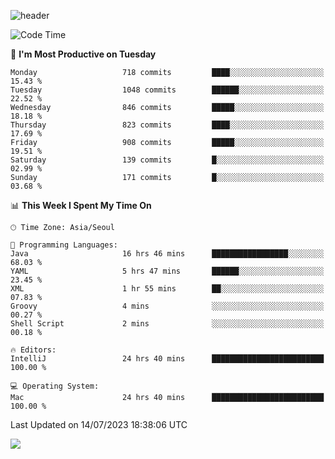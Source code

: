 ![header](https://capsule-render.vercel.app/api?type=Egg&color=timeAuto&height=300&section=header&text=PoPo&fontSize=90&animation=fadeIn)

  <!--START_SECTION:waka-->
![Code Time](http://img.shields.io/badge/Code%20Time-1%2C024%20hrs%2014%20mins-blue)

📅 **I'm Most Productive on Tuesday** 

```text
Monday                   718 commits         ████░░░░░░░░░░░░░░░░░░░░░   15.43 % 
Tuesday                  1048 commits        ██████░░░░░░░░░░░░░░░░░░░   22.52 % 
Wednesday                846 commits         █████░░░░░░░░░░░░░░░░░░░░   18.18 % 
Thursday                 823 commits         ████░░░░░░░░░░░░░░░░░░░░░   17.69 % 
Friday                   908 commits         █████░░░░░░░░░░░░░░░░░░░░   19.51 % 
Saturday                 139 commits         █░░░░░░░░░░░░░░░░░░░░░░░░   02.99 % 
Sunday                   171 commits         █░░░░░░░░░░░░░░░░░░░░░░░░   03.68 % 
```


📊 **This Week I Spent My Time On** 

```text
🕑︎ Time Zone: Asia/Seoul

💬 Programming Languages: 
Java                     16 hrs 46 mins      █████████████████░░░░░░░░   68.03 % 
YAML                     5 hrs 47 mins       ██████░░░░░░░░░░░░░░░░░░░   23.45 % 
XML                      1 hr 55 mins        ██░░░░░░░░░░░░░░░░░░░░░░░   07.83 % 
Groovy                   4 mins              ░░░░░░░░░░░░░░░░░░░░░░░░░   00.27 % 
Shell Script             2 mins              ░░░░░░░░░░░░░░░░░░░░░░░░░   00.18 % 

🔥 Editors: 
IntelliJ                 24 hrs 40 mins      █████████████████████████   100.00 % 

💻 Operating System: 
Mac                      24 hrs 40 mins      █████████████████████████   100.00 % 
```


 Last Updated on 14/07/2023 18:38:06 UTC
<!--END_SECTION:waka-->



<img src="https://capsule-render.vercel.app/api?type=Egg&color=timeAuto&height=300&section=footer&text=PoPo&fontSize=90&animation=fadeIn&reversal=true" />
